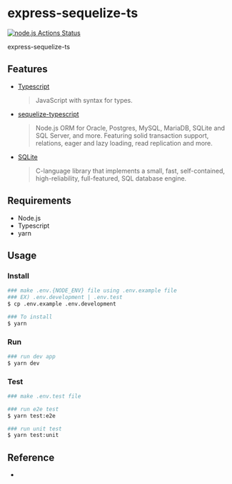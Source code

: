 # express-sequelize-ts

[![node.js Actions Status](https://github.com/beerjoa/express-sequelize-ts/workflows/nodejs-master/badge.svg)](https://github.com/beerjoa/express-sequelize-ts/actions)

express-sequelize-ts

## Features

- [Typescript](https://www.typescriptlang.org/docs/)
  > JavaScript with syntax for types.
- [sequelize-typescript](https://www.jsdocs.io/package/sequelize-typescript)
  > Node.js ORM for Oracle, Postgres, MySQL, MariaDB, SQLite and SQL Server, and more. Featuring solid transaction support, relations, eager and lazy loading, read replication and more.
- [SQLite](https://www.postgresql.org/docs)
  > C-language library that implements a small, fast, self-contained, high-reliability, full-featured, SQL database engine.

## Requirements

- Node.js
- Typescript
- yarn

## Usage

### Install

```bash
### make .env.{NODE_ENV} file using .env.example file
### EX) .env.development | .env.test
$ cp .env.example .env.development

### To install
$ yarn
```

### Run

```bash
### run dev app
$ yarn dev
```

### Test

```bash
### make .env.test file

### run e2e test
$ yarn test:e2e

### run unit test
$ yarn test:unit

```

## Reference

-
